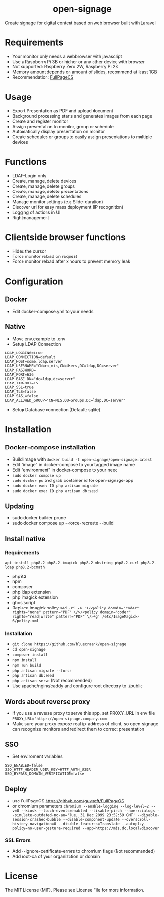 <h1 align="center" id="title">open-signage</h1>

<p id="description">Create signage for digital content based on web browser built with Laravel</p>

# Requirements
- Your monitor only needs a webbrowser with javascript
- Use a Raspberry Pi 3B or higher or any other device with browser
- Not supported: Raspberry Zero 2W, Raspberry Pi 2B
- Memory amount depends on amount of slides, recommend at least 1GB
- Recommendation: <a href="https://github.com/guysoft/FullPageOS">FullPageOS</a>

# Usage
- Export Presentation as PDF and upload document
- Background processing starts and generates images from each page
- Create and register monitor
- Assign presentation to monitor, group or schedule
- Automatically display presentation on monitor
- Create schedules or groups to easily assign presentations to multiple devices

# Functions
- LDAP-Login only
- Create, manage, delete devices
- Create, manage, delete groups
- Create, manage, delete presentations
- Create, manage, delete schedules
- Manage monitor settings (e.g Slide-duration)
- Discover url for easy mass deployment (IP recognition)
- Logging of actions in UI
- Rightmanagement

# Clientside browser functions
- Hides the cursor
- Force monitor reload on request
- Force monitor reload after x hours to prevent memory leak

# Configuration
## Docker
- Edit docker-compose.yml to your needs

## Native
- Move env.example to .env
- Setup LDAP Connection
```
LDAP_LOGGING=true
LDAP_CONNECTION=default
LDAP_HOST=some.ldap.server
LDAP_USERNAME="CN=ro_mis,CN=Users,DC=ldap,DC=server"
LDAP_PASSWORD=
LDAP_PORT=636
LDAP_BASE_DN="dc=ldap,dc=server"
LDAP_TIMEOUT=15
LDAP_SSL=true
LDAP_TLS=false
LDAP_SASL=false
LDAP_ALLOWED_GROUP="CN=MIS,OU=Groups,DC=ldap,DC=server"
```
- Setup Database connection (Default: sqlite)

# Installation
## Docker-compose installation
- Build image with ```docker build -t open-signage/open-signage:latest```
- Edit "image" in docker-compose to your tagged image name 
- Edit "environment" in docker-compose to your need
- ```sudo docker compose up```
- ```sudo docker ps``` and grab container id for open-signage-app
- ```sudo docker exec ID php artisan migrate```
- ```sudo docker exec ID php artisan db:seed```
## Updating
- sudo docker builder prune
- sudo docker compose up --force-recreate --build

## Install native
### Requirements
```
apt install php8.2 php8.2-imagick php8.2-mbstring php8.2-curl php8.2-ldap php8.2-bcmath
```
- php8.2
- npm
- composer
- php ldap extension
- php imagick extension
- ghostscript
- Replace imagick policy
```sed -ri -e 's/<policy domain="coder" rights="none" pattern="PDF" \/>/<policy domain="coder" rights="read|write" pattern="PDF" \/>/g' /etc/ImageMagick-6/policy.xml```

### Installation
- ```git clone https://github.com/bluecraank/open-signage```
- ```cd open-signage```
- ```composer install```
- ```npm install```
- ```npm run build```
- ```php artisan migrate --force```
- ```php artisan db:seed```
- ```php artisan serve``` (Not recommended)
- Use apache/nginx/caddy and configure root directory to ./public

## Words about reverse proxy
- If you use a reverse proxy to serve this app, set PROXY_URL in env file
```PROXY_URL="https://open-signage.company.com```
- Make sure your proxy expose real ip-address of client, so open-signage can recognize monitors and redirect them to correct presentation
## SSO
- Set enviroment variables
```
SSO_ENABLED=false
SSO_HTTP_HEADER_USER_KEY=HTTP_AUTH_USER
SSO_BYPASS_DOMAIN_VERIFICATION=false
```

## Deploy
- use FullPageOS <a href="https://github.com/guysoft/FullPageOS">https://github.com/guysoft/FullPageOS</a>
- or chromium parameters
```chromium --enable-logging --log-level=2 --v=0 --kiosk --touch-events=enabled --disable-pinch --noerrdialogs --simulate-outdated-no-au='Tue, 31 Dec 2099 23:59:59 GMT' --disable-session-crashed-bubble --disable-component-update --overscroll-history-navigation=0 --disable-features=Translate --autoplay-policy=no-user-gesture-required --app=https://mis.dc.local/discover```

### SSL Errors
- Add --ignore-certificate-errors to chromium flags (Not recommended)
- Add root-ca of your organization or domain

# License
The MIT License (MIT). Please see License File for more information.

